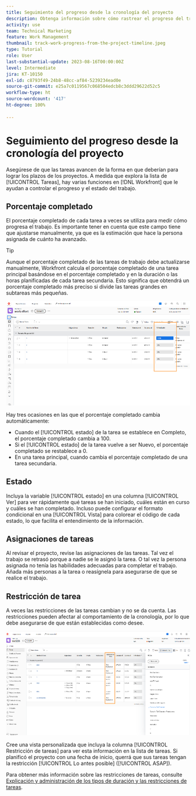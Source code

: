 ```yaml
---
title: Seguimiento del progreso desde la cronología del proyecto
description: Obtenga información sobre cómo rastrear el progreso del trabajo desde la cronología del proyecto en  [!DNL  Workfront]  con el uso de los porcentajes completados, estados, asignaciones o restricciones.
activity: use
team: Technical Marketing
feature: Work Management
thumbnail: track-work-progress-from-the-project-timeline.jpeg
type: Tutorial
role: User
last-substantial-update: 2023-08-16T00:00:00Z
level: Intermediate
jira: KT-10150
exl-id: c8793f49-24b8-48cc-af84-5239234ead0e
source-git-commit: e25a7c0119567c068504edcb8c3ddd29622d52c5
workflow-type: ht
source-wordcount: '417'
ht-degree: 100%

---
```


# Seguimiento del progreso desde la cronología del proyecto

Asegúrese de que las tareas avancen de la forma en que deberían para lograr los plazos de los proyectos. A medida que explora la lista de [!UICONTROL Tareas], hay varias funciones en [!DNL  Workfront] que le ayudan a controlar el progreso y el estado del trabajo.

## Porcentaje completado

El porcentaje completado de cada tarea a veces se utiliza para medir cómo progresa el trabajo. Es importante tener en cuenta que este campo tiene que ajustarse manualmente, ya que es la estimación que hace la persona asignada de cuánto ha avanzado.

>[!TIP]
>
>Aunque el porcentaje completado de las tareas de trabajo debe actualizarse manualmente, Workfront calcula el porcentaje completado de una tarea principal basándose en el porcentaje completado y en la duración o las horas planificadas de cada tarea secundaria. Esto significa que obtendrá un porcentaje completado más preciso si divide las tareas grandes en subtareas más pequeñas.


![La lista de tareas del proyecto muestra la columna de [!UICONTROL Porcentaje completado] ](assets/planner-fund-task-percent-complete.png)

Hay tres ocasiones en las que el porcentaje completado cambia automáticamente:

* Cuando el [!UICONTROL estado] de la tarea se establece en Completo, el porcentaje completado cambia a 100.
* Si el [!UICONTROL estado] de la tarea vuelve a ser Nuevo, el porcentaje completado se restablece a 0.
* En una tarea principal, cuando cambia el porcentaje completado de una tarea secundaria.

## Estado

Incluya la variable [!UICONTROL estado] en una columna [!UICONTROL Ver] para ver rápidamente qué tareas se han iniciado, cuáles están en curso y cuáles se han completado. Incluso puede configurar el formato condicional en una [!UICONTROL Vista] para colorear el código de cada estado, lo que facilita el entendimiento de la información.

## Asignaciones de tareas

Al revisar el proyecto, revise las asignaciones de las tareas. Tal vez el trabajo se retrasó porque a nadie se le asignó la tarea. O tal vez la persona asignada no tenía las habilidades adecuadas para completar el trabajo. Añada más personas a la tarea o reasígnela para asegurarse de que se realice el trabajo.

## Restricción de tarea

A veces las restricciones de las tareas cambian y no se da cuenta. Las restricciones pueden afectar al comportamiento de la cronología, por lo que debe asegurarse de que están establecidas como desee.

![Lista de tareas de proyecto que muestra la columna de restricción de tareas](assets/planner-fund-task-constraint.png)

Cree una vista personalizada que incluya la columna [!UICONTROL Restricción de tareas] para ver esta información en la lista de tareas. Si planificó el proyecto con una fecha de inicio, querrá que sus tareas tengan la restricción [!UICONTROL Lo antes posible] ([!UICONTROL ASAP]).

Para obtener más información sobre las restricciones de tareas, consulte [Explicación y administración de los tipos de duración y las restricciones de tareas](https://experienceleague.adobe.com/docs/workfront-learn/tutorials-workfront/manage-work/intermediate-projects/understand-and-manage-duration-types-and-task-constraints.html?lang=es).
